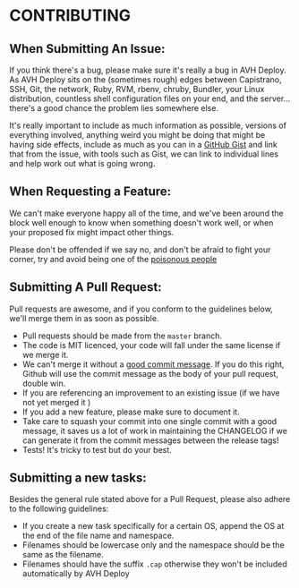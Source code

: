 # CONTRIBUTING

## When Submitting An Issue:

If you think there's a bug, please make sure it's really a bug in AVH Deploy.
As AVH Deploy sits on the (sometimes rough) edges between Capistrano, SSH, Git,
the network, Ruby, RVM, rbenv, chruby, Bundler, your Linux distribution,
countless shell configuration files on your end, and the server… there's a
good chance the problem lies somewhere else.

It's really important to include as much information as possible, versions of
everything involved, anything weird you might be doing that might be having
side effects, include as much as you can in a [GitHub
Gist](https://gist.github.com/) and link that from the issue, with tools such
as Gist, we can link to individual lines and help work out what is going wrong.

## When Requesting a Feature:

We can't make everyone happy all of the time, and we've been around the block
well enough to know when something doesn't work well, or when your proposed fix
might impact other things.

Please don't be offended if we say no, and don't be afraid to fight your
corner, try and avoid being one of the [poisonous
people](https://www.youtube.com/watch?v=Q52kFL8zVoM)

## Submitting A Pull Request:

Pull requests are awesome, and if you conform to the guidelines below, we'll
merge them in as soon as possible.

 * Pull requests should be made from the `master` branch.
 * The code is MIT licenced, your code will fall under the same license if we
   merge it.
 * We can't merge it without a [good commit
   message](http://robots.thoughtbot.com/5-useful-tips-for-a-better-commit-message).
   If you do this right, Github will use the commit message as the body of your
   pull request, double win.
 * If you are referencing an improvement to an existing issue (if we have not
   yet merged it )
 * If you add a new feature, please make sure to document it.
 * Take care to squash your commit into one single commit with a good message,
   it saves us a lot of work in maintaining the CHANGELOG if we can generate
   it from the commit messages between the release tags!
 * Tests! It's tricky to test but do your best.

## Submitting a new tasks:

Besides the general rule stated above for a Pull Request, please also adhere
to the following guidelines:

  * If you create a new task specifically for a certain OS, append the OS at
    the end of the file name and namespace.
  * Filenames should be lowercase only and the namespace should be the same
    as the filename.
  * Filenames should have the suffix `.cap` otherwise they won't be included
    automatically by AVH Deploy